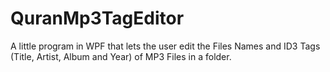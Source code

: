 # QuranMp3TagEditor
A little program in WPF that lets the user edit the Files Names and ID3 Tags (Title, Artist, Album and Year) of MP3 Files in a folder.

